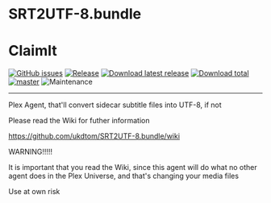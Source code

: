 SRT2UTF-8.bundle
================
# ClaimIt
[![GitHub issues](https://img.shields.io/github/issues/ukdtom/SRT2UTF-8.bundle.svg?style=flat)](https://github.com/ukdtom/SRT2UTF-8.bundle/issues)
[![Release](https://img.shields.io/github/release/ukdtom/SRT2UTF-8.bundle.svg?style=flat)](https://github.com/ukdtom/SRT2UTF-8.bundle/releases/latest)
[![Download latest release](https://img.shields.io/github/downloads/ukdtom/SRT2UTF-8.bundle/latest/total.svg)](https://github.com/ukdtom/SRT2UTF-8.bundle/releases/latest)
[![Download total](https://img.shields.io/github/downloads/ukdtom/SRT2UTF-8.bundle/total.svg)](https://github.com/ukdtom/SRT2UTF-8.bundle/releases)
[![master](https://img.shields.io/badge/master-stable-green.svg?maxAge=2592000)]()
![Maintenance](https://img.shields.io/badge/Maintained-Yes-green.svg)

***

Plex Agent, that'll convert sidecar subtitle files into UTF-8, if not

Please read the Wiki for futher information

https://github.com/ukdtom/SRT2UTF-8.bundle/wiki

WARNING!!!!!

It is important that you read the Wiki, since this agent will do what no other agent does in the Plex Universe, and that's changing your media files

Use at own risk


